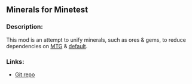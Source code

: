 ## Minerals for Minetest

### Description:

This mod is an attempt to unify minerals, such as ores & gems, to reduce dependencies on [MTG](https://github.com/minetest/minetest_game) & [default](https://github.com/minetest/minetest_game/tree/master/mods/default).

### Links:

- [Git repo](https://github.com/AntumMT/mod-mineral)
